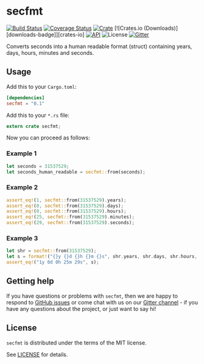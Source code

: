 # secfmt

[![Build Status](https://travis-ci.org/dirkeinecke/secfmt.svg?branch=master)](https://travis-ci.org/dirkeinecke/secfmt)
[![Coverage Status](https://coveralls.io/repos/github/dirkeinecke/secfmt/badge.svg?branch=master)](https://coveralls.io/github/dirkeinecke/secfmt?branch=master)
[![Crate](https://img.shields.io/crates/v/secfmt.svg)](https://crates.io/crates/secfmt)
[![Crates.io (Downloads)][downloads-badge]][crates-io]
[![API](https://docs.rs/secfmt/badge.svg)](https://docs.rs/secfmt)
![License](https://img.shields.io/crates/l/secfmt.svg)
[![Gitter](https://badges.gitter.im/secfmt/community.svg)](https://gitter.im/secfmt/community?utm_source=badge&utm_medium=badge&utm_campaign=pr-badge)

Converts seconds into a human readable format (struct) containing years, days, hours, minutes and seconds.

## Usage

Add this to your `Cargo.toml`:

```toml
[dependencies]
secfmt = "0.1"
```

Add this to your `*.rs` file:

```rust
extern crate secfmt;
```

Now you can proceed as follows:

### Example 1

```rust
let seconds = 31537529;
let seconds_human_readable = secfmt::from(seconds);
```

### Example 2

```rust
assert_eq!(1, secfmt::from(31537529).years);
assert_eq!(0, secfmt::from(31537529).days);
assert_eq!(0, secfmt::from(31537529).hours);
assert_eq!(25, secfmt::from(31537529).minutes);
assert_eq!(29, secfmt::from(31537529).seconds);
```

### Example 3

```rust
let shr = secfmt::from(31537529);
let s = format!("{}y {}d {}h {}m {}s", shr.years, shr.days, shr.hours, shr.minutes, shr.seconds);
assert_eq!("1y 0d 0h 25m 29s", s);
```

## Getting help

If you have questions or problems with `secfmt`, then we are happy to respond to [GitHub issues](https://github.com/dirkeinecke/secfmt/issues/new) or come chat with us on our [Gitter channel](https://gitter.im/secfmt/community) - if you have any questions about the project, or just want to say hi!

## License

`secfmt` is distributed under the terms of the MIT license.

See [LICENSE](LICENSE) for details.

